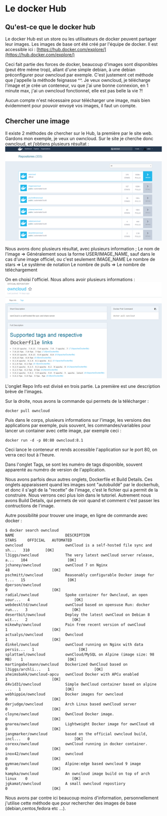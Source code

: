 # Le docker Hub

## Qu'est-ce que le docker hub
Le docker Hub est un store ou les utilisateurs de docker peuvent partager leur images. Les images de base ont été créé par l'équipe de docker.
Il est accessible ici :
[https://hub.docker.com/explore/](https://hub.docker.com/explore/)

Ceci fait partie des forces de docker, beaucoup d'images sont disponibles (peut être même trop), allant d'une simple debian, à une debian préconfigurer pour owncloud par exemple.
C'est justement cet méthode que j'appelle la méthode feignasse ^^. Je veux owncloud, je télécharge l'image et je crée un conteneur, vu que j'ai une bonne connexion, en 1 minute max, j'ai un owncloud fonctionnel, elle est pas belle la vie ?!

Aucun compte n'est nécessaire pour télécharger une image, mais bien évidemment pour pouvoir envoyé vos images, il faut un compte.


## Chercher une image
Il existe 2 méthodes de chercher sur le Hub, la première par le site web.
Gardons mon exemple, je veux un owncloud.
Sur le site je cherche donc owncloud, et j’obtiens plusieurs résultat :
![](images/4.searchhub.png)

Nous avons donc plusieurs résultat, avec plusieurs information ;
Le nom de l'image => Généralement sous la forme USER/IMAGE_NAME, sauf dans le cas d'une image officiel, ou c'est seulement IMAGE_NAME
Le nombre de stars => Le système de notation
Le nombre de pulls => Le nombre de téléchargement

On en choisi l'officiel.
Nous allons avoir plusieurs informations :
![](images/4.owncloudhub.png)

L'onglet Repo Info est divisé en trois partie.
La première est une description brève de l'images.

Sur la droite, nous avons la commande qui permets de la télécharger :
```shell
docker pull owncloud
```

Puis dans le corps, plusieurs informations sur l'image, les versions des applications par exemple, puis souvent, les commandes/variables pour lancer un container avec cette image, par exemple ceci :
```shell
docker run -d -p 80:80 owncloud:8.1
```
Ceci lance le conteneur et rends accessible l'application sur le port 80, on verra ceci tout à l'heure.


Dans l'onglet Tags, se sont les numéro de tags disponible, souvent apparenté au numéro de version de l'application.

Nous avons parfois deux autres onglets, Dockerfile et Build Details. Ces onglets apparaissent quand les images sont "autobuildé" par le dockerhub, et donc il s'agit de la "recette" de l'image, c'est le fichier qui a permit de la construire. Nous verrons ceci plus loin dans le tutoriel. Autrement nous avons Build Details, qui permets de voir quand et comment c'est passer les contructions de l'image.


Autre possibilité pour trouver une image, en ligne de commande avec docker :
```shell
$ docker search owncloud
NAME                       DESCRIPTION                                     STARS     OFFICIAL   AUTOMATED
owncloud                   ownCloud is a self-hosted file sync and sh...   310       [OK]
l3iggs/owncloud            The very latest ownCloud server release, a...   104                  [OK]
jchaney/owncloud           ownCloud 7 on Nginx                             48                   [OK]
pschmitt/owncloud          Reasonably configurable Docker image for t...   15                   [OK]
dperson/owncloud                                                           9                    [OK]
radial/owncloud            Spoke container for Owncloud, an open sour...   4                    [OK]
webdeskltd/owncloud        ownCloud based on opensuse Run: docker run...   3                    [OK]
desertbit/owncloud         Deploy the latest ownCloud on Debian 8 wit...   2                    [OK]
mikewhy/owncloud           Pain free recent version of ownCloud            1                    [OK]
actualys/owncloud          Owncloud                                        1                    [OK]
dinkel/owncloud            ownCloud running on Nginx with data persis...   1                    [OK]
splattael/owncloud         ownCloud/MySQL on Alpine (image size: 98 MB)    1                    [OK]
martingabelmann/owncloud   Dockerized OwnCloud based on l3iggs/archli...   1                    [OK]
aheimsbakk/owncloud-apcu   ownCloud Docker with APCu enabled               1                    [OK]
d4v1d31/owncloud           Simple OwnCloud container based on alpine ...   1                    [OK]
webhippie/owncloud         Docker images for owncloud                      0                    [OK]
derjudge/owncloud          Arch Linux based ownCloud server                0                    [OK]
cloyne/owncloud            OwnCloud Docker image.                          0                    [OK]
gnarea/owncloud            Lightweight Docker image for ownCloud v8        0                    [OK]
jangmarker/owncloud        based on the official owncloud build, incl...   0                    [OK]
corexx/owncloud            ownCloud running in docker container.           0                    [OK]
inox42/owncloud            owncloud                                        0                    [OK]
gymnae/owncloud            Alpine:edge based owncloud 9 image              0                    [OK]
kampka/owncloud            An owncloud image build on top of arch linux    0                    [OK]
jgkamat/owncloud           A small owncloud repostiory                     0                    [OK]
```

Nous avons par contre ici beaucoup moins d'information, personnellement j'utilise cette méthode que pour rechercher des images de base (debian,centos,fedora etc ...).

